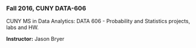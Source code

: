 ### Fall 2016, CUNY DATA-606
 
CUNY MS in Data Analytics: DATA 606 - Probability and Statistics projects, labs and HW. 

__Instructor:__  Jason Bryer